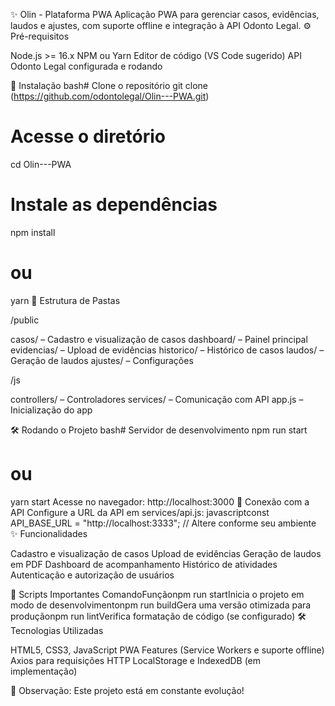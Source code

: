 ✨ Olin - Plataforma PWA
Aplicação PWA para gerenciar casos, evidências, laudos e ajustes, com suporte offline e integração à API Odonto Legal.
⚙️ Pré-requisitos

Node.js >= 16.x
NPM ou Yarn
Editor de código (VS Code sugerido)
API Odonto Legal configurada e rodando

🚀 Instalação
bash# Clone o repositório
git clone (https://github.com/odontolegal/Olin---PWA.git)

# Acesse o diretório
cd Olin---PWA

# Instale as dependências
npm install
# ou
yarn
📂 Estrutura de Pastas

/public

casos/ – Cadastro e visualização de casos
dashboard/ – Painel principal
evidencias/ – Upload de evidências
historico/ – Histórico de casos
laudos/ – Geração de laudos
ajustes/ – Configurações


/js

controllers/ – Controladores
services/ – Comunicação com API
app.js – Inicialização do app



🛠️ Rodando o Projeto
bash# Servidor de desenvolvimento
npm run start
# ou
yarn start
Acesse no navegador: http://localhost:3000
🔗 Conexão com a API
Configure a URL da API em services/api.js:
javascriptconst API_BASE_URL = "http://localhost:3333"; // Altere conforme seu ambiente
✨ Funcionalidades

Cadastro e visualização de casos
Upload de evidências
Geração de laudos em PDF
Dashboard de acompanhamento
Histórico de atividades
Autenticação e autorização de usuários

📜 Scripts Importantes
ComandoFunçãonpm run startInicia o projeto em modo de desenvolvimentonpm run buildGera uma versão otimizada para produçãonpm run lintVerifica formatação de código (se configurado)
🛠️ Tecnologias Utilizadas

HTML5, CSS3, JavaScript
PWA Features (Service Workers e suporte offline)
Axios para requisições HTTP
LocalStorage e IndexedDB (em implementação)


📢 Observação: Este projeto está em constante evolução!
